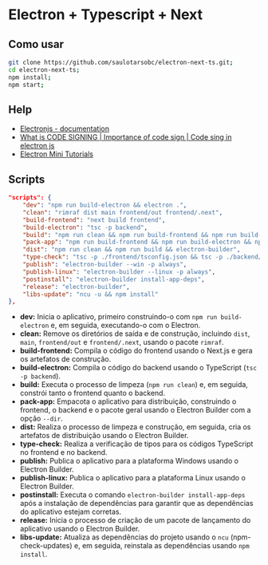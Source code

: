 # Electron + Typescript + Next

## Como usar

```sh
git clone https://github.com/saulotarsobc/electron-next-ts.git;
cd electron-next-ts;
npm install;
npm start;
```

## Help

- [Electronjs - documentation](https://www.electronjs.org/pt/docs/latest/)
- [What is CODE SIGNING | Importance of code sign | Code sing in electron js](https://youtu.be/a27EtDuUGYg)
- [Electron Mini Tutorials](https://youtube.com/playlist?list=PL_2VhOvlMk4XLzvGgqbmjF9PkVgUGMDcJ&si=7r5qeWiby_1d6vCr)

## Scripts

```json
"scripts": {
    "dev": "npm run build-electron && electron .",
    "clean": "rimraf dist main frontend/out frontend/.next",
    "build-frontend": "next build frontend",
    "build-electron": "tsc -p backend",
    "build": "npm run clean && npm run build-frontend && npm run build-electron",
    "pack-app": "npm run build-frontend && npm run build-electron && npm run build && electron-builder --dir",
    "dist": "npm run clean && npm run build && electron-builder",
    "type-check": "tsc -p ./frontend/tsconfig.json && tsc -p ./backend/tsconfig.json",
    "publish": "electron-builder --win -p always",
    "publish-linux": "electron-builder --linux -p always",
    "postinstall": "electron-builder install-app-deps",
    "release": "electron-builder",
    "libs-update": "ncu -u && npm install"
},
```

- **dev:** Inicia o aplicativo, primeiro construindo-o com `npm run build-electron` e, em seguida, executando-o com o Electron.
- **clean:** Remove os diretórios de saída e de construção, incluindo `dist`, `main`, `frontend/out` e `frontend/.next`, usando o pacote `rimraf`.
- **build-frontend:** Compila o código do frontend usando o Next.js e gera os artefatos de construção.
- **build-electron:** Compila o código do backend usando o TypeScript (`tsc -p backend`).
- **build:** Executa o processo de limpeza (`npm run clean`) e, em seguida, constrói tanto o frontend quanto o backend.
- **pack-app:** Empacota o aplicativo para distribuição, construindo o frontend, o backend e o pacote geral usando o Electron Builder com a opção `--dir`.
- **dist:** Realiza o processo de limpeza e construção, em seguida, cria os artefatos de distribuição usando o Electron Builder.
- **type-check:** Realiza a verificação de tipos para os códigos TypeScript no frontend e no backend.
- **publish:** Publica o aplicativo para a plataforma Windows usando o Electron Builder.
- **publish-linux:** Publica o aplicativo para a plataforma Linux usando o Electron Builder.
- **postinstall:** Executa o comando `electron-builder install-app-deps` após a instalação de dependências para garantir que as dependências do aplicativo estejam corretas.
- **release:** Inicia o processo de criação de um pacote de lançamento do aplicativo usando o Electron Builder.
- **libs-update:** Atualiza as dependências do projeto usando o `ncu` (npm-check-updates) e, em seguida, reinstala as dependências usando `npm install`.

